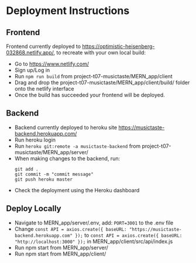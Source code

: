 # Deployment Instructions
## Frontend
Frontend currently deployed to https://optimistic-heisenberg-032868.netlify.app/, to recreate with your own local build:
- Go to https://www.netlify.com/
- Sign up/Log in
- Run ```npm run build``` from project-t07-musictaste/MERN_app/client
- Drag and drop the project-t07-musictaste/MERN_app/client/build/ folder onto the netlify interface
- Once the build has succeeded your frontend will be deployed.
## Backend
- Backend currently deployed to heroku site https://musictaste-backend.herokuapp.com/
- Run heroku login
- Run ```heroku git:remote -a musictaste-backend``` from project-t07-musictaste/MERN_app/server/
- When making changes to the backend, run:
  ```
  git add .
  git commit -m "commit message"
  git push heroku master
  ```
- Check the deployment using the Heroku dashboard
## Deploy Locally
- Navigate to MERN_app/server/.env, add: ```PORT=3001``` to the .env file
- Change ```const API = axios.create({ baseURL: "https://musictaste-backend.herokuapp.com" });``` to ```const API = axios.create({ baseURL: "http://localhost:3000" });``` in MERN_app/client/src/api/index.js
- Run npm start from MERN_app/server/
- Run npm start from MERN_app/client/
